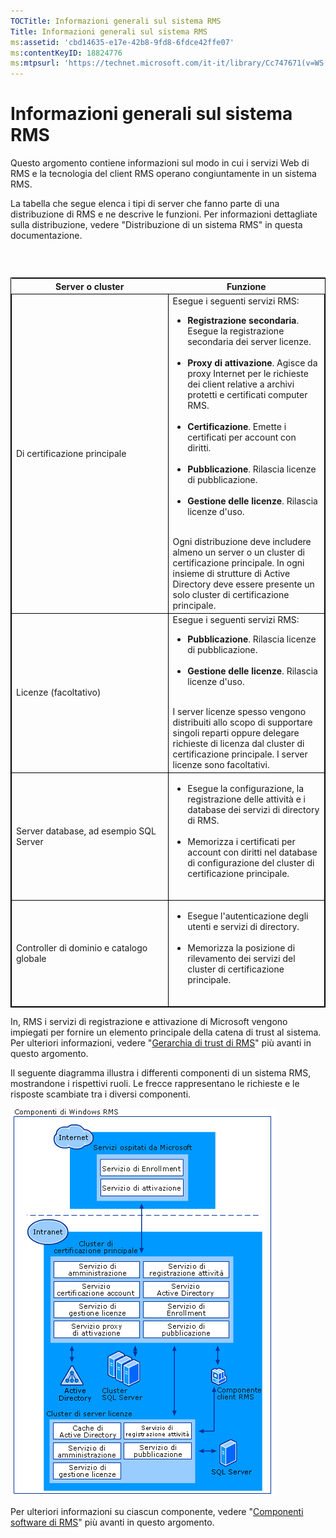 ```yaml
---
TOCTitle: Informazioni generali sul sistema RMS
Title: Informazioni generali sul sistema RMS
ms:assetid: 'cbd14635-e17e-42b8-9fd8-6fdce42ffe07'
ms:contentKeyID: 18824776
ms:mtpsurl: 'https://technet.microsoft.com/it-it/library/Cc747671(v=WS.10)'
---
```


Informazioni generali sul sistema RMS
=====================================

Questo argomento contiene informazioni sul modo in cui i servizi Web di RMS e la tecnologia del client RMS operano congiuntamente in un sistema RMS.

La tabella che segue elenca i tipi di server che fanno parte di una distribuzione di RMS e ne descrive le funzioni. Per informazioni dettagliate sulla distribuzione, vedere "Distribuzione di un sistema RMS" in questa documentazione.

###  

 
<table style="border:1px solid black;">
<colgroup>
<col width="50%" />
<col width="50%" />
</colgroup>
<thead>
<tr class="header">
<th>Server o cluster</th>
<th>Funzione</th>
</tr>
</thead>
<tbody>
<tr class="odd">
<td style="border:1px solid black;">Di certificazione principale</td>
<td style="border:1px solid black;">Esegue i seguenti servizi RMS:
<ul>
<li><strong>Registrazione secondaria</strong>. Esegue la registrazione secondaria dei server licenze.<br />
<br />
</li>
<li><strong>Proxy di attivazione</strong>. Agisce da proxy Internet per le richieste dei client relative a archivi protetti e certificati computer RMS.<br />
<br />
</li>
<li><strong>Certificazione</strong>. Emette i certificati per account con diritti.<br />
<br />
</li>
<li><strong>Pubblicazione</strong>. Rilascia licenze di pubblicazione.<br />
<br />
</li>
<li><strong>Gestione delle licenze</strong>. Rilascia licenze d'uso.<br />
<br />
</li>
</ul>
Ogni distribuzione deve includere almeno un server o un cluster di certificazione principale. In ogni insieme di strutture di Active Directory deve essere presente un solo cluster di certificazione principale.</td>
</tr>
<tr class="even">
<td style="border:1px solid black;">Licenze (facoltativo)</td>
<td style="border:1px solid black;">Esegue i seguenti servizi RMS:
<ul>
<li><strong>Pubblicazione</strong>. Rilascia licenze di pubblicazione.<br />
<br />
</li>
<li><strong>Gestione delle licenze</strong>. Rilascia licenze d'uso.<br />
<br />
</li>
</ul>
I server licenze spesso vengono distribuiti allo scopo di supportare singoli reparti oppure delegare richieste di licenza dal cluster di certificazione principale. I server licenze sono facoltativi.</td>
</tr>
<tr class="odd">
<td style="border:1px solid black;">Server database, ad esempio SQL Server</td>
<td style="border:1px solid black;"><ul>
<li>Esegue la configurazione, la registrazione delle attività e i database dei servizi di directory di RMS.<br />
<br />
</li>
<li>Memorizza i certificati per account con diritti nel database di configurazione del cluster di certificazione principale.<br />
<br />
</li>
</ul></td>
</tr>
<tr class="even">
<td style="border:1px solid black;">Controller di dominio e catalogo globale</td>
<td style="border:1px solid black;"><ul>
<li>Esegue l'autenticazione degli utenti e servizi di directory.<br />
<br />
</li>
<li>Memorizza la posizione di rilevamento dei servizi del cluster di certificazione principale.<br />
<br />
</li>
</ul></td>
</tr>
</tbody>
</table>
 

In, RMS i servizi di registrazione e attivazione di Microsoft vengono impiegati per fornire un elemento principale della catena di trust al sistema. Per ulteriori informazioni, vedere "[Gerarchia di trust di RMS](https://technet.microsoft.com/2d44182f-a653-4383-aba1-dade53f7cf9a)" più avanti in questo argomento.

Il seguente diagramma illustra i differenti componenti di un sistema RMS, mostrandone i rispettivi ruoli. Le frecce rappresentano le richieste e le risposte scambiate tra i diversi componenti.

![](images/Cc747671.29138741-d45c-459b-8ead-b9bc3f708dd5(WS.10).gif)

Per ulteriori informazioni su ciascun componente, vedere "[Componenti software di RMS](https://technet.microsoft.com/e38a840e-f390-48fd-8354-50108a64f5ca)" più avanti in questo argomento.
